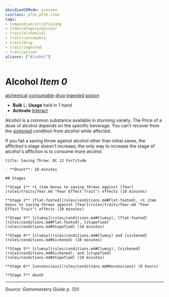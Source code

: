 ```yaml
---
obsidianUIMode: preview
cssclass: pf2e,pf2e-item
tags:
- compendium/src/pf2e/gmg
- item/category/poison/
- trait/alchemical
- trait/consumable
- trait/drug
- trait/ingested
- trait/poison
aliases: ["Alcohol"]
---
```

# Alcohol *Item 0*  
[alchemical](alchemical.md "Alchemical Item Trait")  [consumable](consumable.md "Consumable Item Trait")  [drug](drug-gmg.md "Drug Item Trait")  [ingested](ingested.md "Ingested Item Trait")  [poison](Reference/Rules/Traits/poison.md "Poison Effect Trait")  

- **Bulk** L; **Usage** held in 1 hand
- **Activate** [Interact](interact.md)

Alcohol is a common substance available in stunning variety. The Price of a dose of alcohol depends on the specific beverage. You can't recover from the [sickened](conditions.md#Sickened) condition from alcohol while affected.

If you fail a saving throw against alcohol other than initial saves, the affliction's stage doesn't increase; the only way to increase the stage of alcohol's affliction is to consume more alcohol.

```ad-inline-affliction
title: Saving Throw: DC 12 Fortitude

- **Onset**: 10 minutes

## Stages

**Stage 1** +1 item bonus to saving throws against [fear](rules/traits/fear.md "Fear Effect Trait") effects (10 minutes)

**Stage 2** [flat-footed](rules/conditions.md#Flat-footed), +1 item bonus to saving throws against [fear](rules/traits/fear.md "Fear Effect Trait") effects (10 minutes)

**Stage 3** [clumsy](rules/conditions.md#Clumsy), [flat-footed](rules/conditions.md#Flat-footed), [stupefied](rules/conditions.md#Stupefied) (10 minutes)

**Stage 4** [clumsy](rules/conditions.md#Clumsy) and [sickened](rules/conditions.md#Sickened) (10 minutes)

**Stage 5** [clumsy](rules/conditions.md#Clumsy), [sickened](rules/conditions.md#Sickened), and [stupefied](rules/conditions.md#Stupefied) (10 minutes)

**Stage 6** [unconscious](rules/conditions.md#Unconscious) (8 hours)

**Stage 7** death
```


---
*Source: Gamemastery Guide p. 120*
